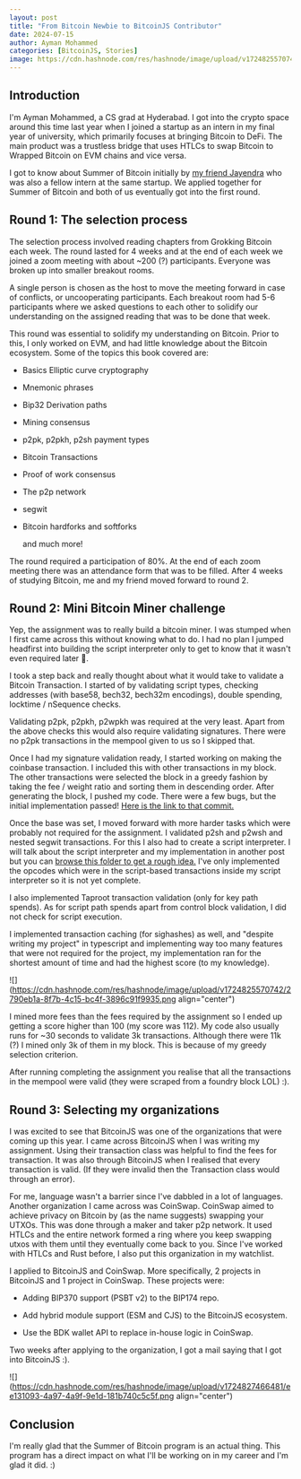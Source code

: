 ```yaml
---
layout: post
title: "From Bitcoin Newbie to BitcoinJS Contributor"
date: 2024-07-15
author: Ayman Mohammed
categories: [BitcoinJS, Stories]
image: https://cdn.hashnode.com/res/hashnode/image/upload/v1724825570742/2790eb1a-8f7b-4c15-bc4f-3896c91f9935.png
---
```


## Introduction

I'm Ayman Mohammed, a CS grad at Hyderabad. I got into the crypto space around this time last year when I joined a startup as an intern in my final year of university, which primarily focuses at bringing Bitcoin to DeFi. The main product was a trustless bridge that uses HTLCs to swap Bitcoin to Wrapped Bitcoin on EVM chains and vice versa.

I got to know about Summer of Bitcoin initially by [my friend Jayendra](https://jayendra.hashnode.dev/) who was also a fellow intern at the same startup. We applied together for Summer of Bitcoin and both of us eventually got into the first round.

## Round 1: The selection process

The selection process involved reading chapters from Grokking Bitcoin each week. The round lasted for 4 weeks and at the end of each week we joined a zoom meeting with about ~200 (?) participants. Everyone was broken up into smaller breakout rooms.

A single person is chosen as the host to move the meeting forward in case of conflicts, or uncooperating participants. Each breakout room had 5-6 participants where we asked questions to each other to solidify our understanding on the assigned reading that was to be done that week.

This round was essential to solidify my understanding on Bitcoin. Prior to this, I only worked on EVM, and had little knowledge about the Bitcoin ecosystem. Some of the topics this book covered are:

* Basics Elliptic curve cryptography
    
* Mnemonic phrases
    
* Bip32 Derivation paths
    
* Mining consensus
    
* p2pk, p2pkh, p2sh payment types
    
* Bitcoin Transactions
    
* Proof of work consensus
    
* The p2p network
    
* segwit
    
* Bitcoin hardforks and softforks
    
    and much more!
    

The round required a participation of 80%. At the end of each zoom meeting there was an attendance form that was to be filled. After 4 weeks of studying Bitcoin, me and my friend moved forward to round 2.

## Round 2: Mini Bitcoin Miner challenge

Yep, the assignment was to really build a bitcoin miner. I was stumped when I first came across this without knowing what to do. I had no plan I jumped headfirst into building the script interpreter only to get to know that it wasn't even required later 🥲.

I took a step back and really thought about what it would take to validate a Bitcoin Transaction. I started of by validating script types, checking addresses (with base58, bech32, bech32m encodings), double spending, locktime / nSequence checks.

Validating p2pk, p2pkh, p2wpkh was required at the very least. Apart from the above checks this would also require validating signatures. There were no p2pk transactions in the mempool given to us so I skipped that.

Once I had my signature validation ready, I started working on making the coinbase transaction. I included this with other transactions in my block. The other transactions were selected the block in a greedy fashion by taking the fee / weight ratio and sorting them in descending order. After generating the block, I pushed my code. There were a few bugs, but the initial implementation passed! [Here is the link to that commit.](https://github.com/SummerOfBitcoin/code-challenge-2024-Nesopie/tree/d12dea0011b3336f3b141a60f3b342868ee3b247)

Once the base was set, I moved forward with more harder tasks which were probably not required for the assignment. I validated p2sh and p2wsh and nested segwit transactions. For this I also had to create a script interpreter. I will talk about the script interpreter and my implementation in another post but you can [browse this folder to get a rough idea.](https://github.com/SummerOfBitcoin/code-challenge-2024-Nesopie/tree/main/src/features/script) I've only implemented the opcodes which were in the script-based transactions inside my script interpreter so it is not yet complete.

I also implemented Taproot transaction validation (only for key path spends). As for script path spends apart from control block validation, I did not check for script execution.

I implemented transaction caching (for sighashes) as well, and "despite writing my project" in typescript and implementing way too many features that were not required for the project, my implementation ran for the shortest amount of time and had the highest score (to my knowledge).

![](https://cdn.hashnode.com/res/hashnode/image/upload/v1724825570742/2790eb1a-8f7b-4c15-bc4f-3896c91f9935.png align="center")

I mined more fees than the fees required by the assignment so I ended up getting a score higher than 100 (my score was 112). My code also usually runs for ~30 seconds to validate 3k transactions. Although there were 11k (?) I mined only 3k of them in my block. This is because of my greedy selection criterion.

After running completing the assignment you realise that all the transactions in the mempool were valid (they were scraped from a foundry block LOL) :).

## Round 3: Selecting my organizations

I was excited to see that BitcoinJS was one of the organizations that were coming up this year. I came across BitcoinJS when I was writing my assignment. Using their transaction class was helpful to find the fees for transaction. It was also through BitcoinJS when I realised that every transaction is valid. (If they were invalid then the Transaction class would through an error).

For me, language wasn't a barrier since I've dabbled in a lot of languages. Another organization I came across was CoinSwap. CoinSwap aimed to achieve privacy on Bitcoin by (as the name suggests) swapping your UTXOs. This was done through a maker and taker p2p network. It used HTLCs and the entire network formed a ring where you keep swapping utxos with them until they eventually come back to you. Since I've worked with HTLCs and Rust before, I also put this organization in my watchlist.

I applied to BitcoinJS and CoinSwap. More specifically, 2 projects in BitcoinJS and 1 project in CoinSwap. These projects were:

* Adding BIP370 support (PSBT v2) to the BIP174 repo.
    
* Add hybrid module support (ESM and CJS) to the BitcoinJS ecosystem.
    
* Use the BDK wallet API to replace in-house logic in CoinSwap.
    

Two weeks after applying to the organization, I got a mail saying that I got into BitcoinJS :).

![](https://cdn.hashnode.com/res/hashnode/image/upload/v1724827466481/ee131093-4a97-4a9f-9e1d-181b740c5c5f.png align="center")

## Conclusion

I'm really glad that the Summer of Bitcoin program is an actual thing. This program has a direct impact on what I'll be working on in my career and I'm glad it did. :)
